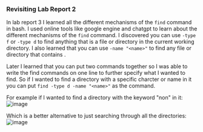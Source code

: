  ### Revisiting Lab Report 2
 
 In lab report 3 I learned all the different mechanisms of the `find` command
 in bash. I used online tools like google engine and chatgpt to learn about
 the different mechanisms of the `find` command. 
 I discovered you can use `-type f` or `-type d` to find anything that is
 a file or directory in the current working directory.
 I also learned that you can use `-name "<name>"` to find any file or
 directory that contains <name>.
  
 Later I learned that you can put two commands together so I was able to write
 the find commands on one line to further specify what I wanted to find.
 So if I wanted to find a directory with a specific charcter or name in it
 you can put `find -type d -name "<name>"` as the command. 
 
  For example if I wanted to find a directory with the keyword "non" in it:
 ![image](https://user-images.githubusercontent.com/108198218/224517152-4340ddb8-e2ff-4154-ba54-d7983bf7b661.png)

  Which is a better alternative to just searching through all the directories:
  ![image](https://user-images.githubusercontent.com/108198218/224517190-0bc59829-0388-4561-abcb-cb5e45be481e.png)

  
  
